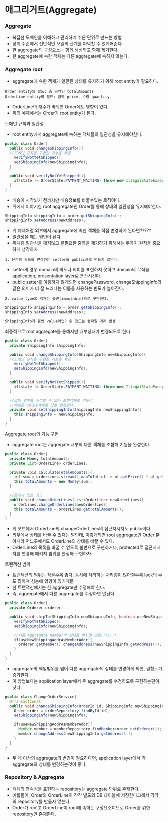 # 애그리거트(Aggregate)
### Aggregate
- 복잡한 도메인을 이해하고 관리하기 쉬운 단위로 만드는 방법
- 상위 수준에서 전반적인 모델의 관계를 파악할 수 있게해준다.
- 한 aggregate의 구성요소는 함께 생성되고 함께 제거한다.
- 한 aggregate에 속한 객체는 다른 aggregate에 속하지 않는다.

### Aggregate root
- aggregate에 속한 객체가 일관된 상태를 유지하기 위해 root entity가 필요하다.
```
Order entity의 필드: 총 금액인 totalAmounts
OrderLine enttiy의 필드: 금액 price, 수량 quantity
```
- OrderLine의 개수가 바뀌면 Order에도 영향이 있다.
- 위의 예제에서는 Order가 root entity가 된다.

도메인 규칙과 일관성
- root entity에서 aggregate에 속하는 객체들의 일관성을 유지해야한다.
  
```java
public class Order{
  public void changeShippingInfo(){
  //도메인 규칙을 구현한 기능을 제공
    verifyNotYetShipped();
    setShippingInfo(newShippingInfo);
  }

  public void verifyNotYetShipped(){
    if(state != OrderState.PAYMENT_WAITING) throw new IllegalStateException("이미 출하지시 되었습니다.");
  }
}
```
- 배송이 시작되기 전까지만 배송정보를 바꿀수있는 로직이다.
- 위에서 이야기한 root aggregate인 Order를 통해 상태의 일관성을 유지해야한다.

```java
ShippingInfo shippingInfo = order.getShippingInfo();
shippingInfo.setAddress(newAddress);
```

- 위 예제처럼 외부에서 aggregate에 속한 객체를 직접 변경하게 된다면?????
- 일관성을 깨는 원인이 된다.
- 위처럼 일관성을 깨지않고 불필요한 중복을 제거하기 위해서는 두가지 원칙을 중요하게 생각하자

```
1. 단순히 필드를 변경하는 setter를 public으로 만들지 않는다.
```
- setter의 경우 domain의 의도나 의미를 표현하지 못하고 domain의 로직을 application, presentation layer로 분산시킨다.
- public setter를 이용하지 않게되면 changePassword, changeShippingInfo와 같은 의미가 더 잘 드러나는 이름을 사용하는 빈도가 높아진다.

```
2. value type의 객체는 불변(immutable)으로 구현한다.
```

```java
ShippingInfo shippingInfo = order.getShippingInfo();
shippingInfo.setAddress(newAddress);

ShippingInfo가 불변 value라면? 위 코드는 컴파일 에러 발생 !
```

최종적으로 root aggregate를 통해서만 내부상태가 변경되도록 한다.

```java
public class Order{
  private ShippingInfo shippingInfo;

  public void changeShippingInfo(ShippingInfo newShippingInfo){
  //도메인 규칙을 구현한 기능을 제공
    verifyNotYetShipped();
    setShippingInfo(newShippingInfo);
  }

  public void verifyNotYetShipped(){
    if(state != OrderState.PAYMENT_WAITING) throw new IllegalStateException("이미 출하지시 되었습니다.");
  }

  //값의 일부를 수정할 수 없는 불변객체로 만들어
  //새로운 value객체로 값을 변경한다.
  private void setShippingInfo(ShippingInfo newShippingInfo){
    this.shippingInfo = newShippingInfo;
  }
}
```

Aggregate root의 기능 구현
- aggregate root는 aggregate 내부의 다른 객체를 조합해 기능을 완성한다.

```java
public class Order{
  private Money totalAmounts;
  private List<OrderLine> orderLines;

  private void calculateTotalAmounts(){
    int sum = orderLines.stream().mapToInt(ol -> ol.getPrice() * ol.getQuantity()).sum();
    this.totalAmounts = new Money(sum);
  }

  //문제가 있는 코드
  public void changeOrderLines(List<OrderLine> newOrderLines){
    orderLines.changeOrderLines(newOrderlines);
    this.totalAmounts = orderLines.getTotalAmounts();
  }
}
```

- 위 코드에서 OrderLine의 changeOrderLines의 접근지시자도 public이다.
- 외부에서 상태를 바꿀 수 있다는 말인데, 이렇게되면 root aggregate인 Order 뿐아니라 어느곳에서도 OrderLine의 상태를 바꿀 수 있다.
- OrderLine의 목록을 바꿀 수 없도록 불변으로 구현하거나, protected로 접근지시자를 변경해 패키지 범위를 한정해 구현하자.

트랜잭션 범위
- 트랜잭션의 범위는 작을수록 좋다. 동시에 처리하는 처리량이 많아질수록 lock의 수도 많아져 성능에 영향이 있기때문
- 한 트랜잭션에서는 한 aggregate만 수정해야 한다.
- 즉, aggregate에서 다른 aggregate를 수정하면 안된다.
 
```java
public class Order{
  private Orderer orderer;

  public void shipTo(ShippingInfo newShippingInfo, boolean useNewShippingAddrAsMemberAddr){
    verifyNotYetShipped();
    setShippingInfo(newShippingInfo);

    //다른 aggregate member의 상태를 바꾸면 안됨!!!!!!!
    if(useNewShippingAddrAsMemberAddr){
      orderer.getMember().changeAddress(newShippingInfo.getAddress());
    }
  }
}
```

- aggregate의 책임범위를 넘어 다른 aggregate의 상태를 변경하게 되면, 결합도가 증가한다.
- 이 방법보다는 application layer에서 두 aggregate를 수정하도록 구현하는편이 낫다.


```java
public class ChangeOrderService{
  @Transactional
  public void changeShippingInfo(OrderId id, ShippingInfo newShippingInfo, boolean useNewShippingAddrAsMemberAddr){
    Order order = orderRepository.findById(id);
    setShippingInfo(newShippingInfo);

    if(useNewShippingAddrAsMemberAddr){
      Member member = memberRepository.findMember(order.getOrderer());
      member.changeAddress(newShippingInfo.getAddress());
    }
  }
}
```

- 두 개 이상의 aggregate의 변경이 필요하다면, application layer에서 각 aggregate의 상태를 변경하는것이 좋다.

### Repository & Aggregate
- 객체의 영속성을 표현하는 repository는 aggregate 단위로 존재한다.
- 예를들어, Order와 OrderLine이 각각 별도의 DB 테이블에 저장한다고해서 각각의 repository를 만들지 않는다.
- Order가 root고 OrderLine이 root에 속하는 구성요소이므로 Order를 위한 repository만 존재한다.
